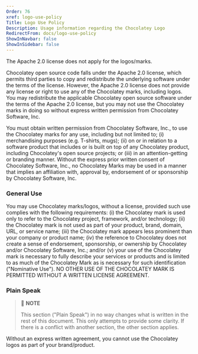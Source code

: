 ```yaml
---
Order: 76
xref: logo-use-policy
Title: Logo Use Policy
Description: Usage information regarding the Chocolatey Logo
RedirectFrom: docs/logo-use-policy
ShowInNavbar: false
ShowInSidebar: false
---
```


The Apache 2.0 license does not apply for the logos/marks.

Chocolatey open source code falls under the Apache 2.0 license, which permits third parties to copy and redistribute the underlying software under the terms of the license. However, the Apache 2.0 license does not provide any license or right to use any of the Chocolatey marks, including logos. You may redistribute the applicable Chocolatey open source software under the terms of the Apache 2.0 license, but you may not use the Chocolatey marks in doing so without express written permission from Chocolatey Software, Inc.

You must obtain written permission from Chocolatey Software, Inc., to use the Chocolatey marks for any use, including but not limited to; (i) merchandising purposes (e.g. T-shirts, mugs); (ii) on or in relation to a software product that includes or is built on top of any Chocolatey product, including Chocolatey's open source projects; or (iii) in an attention-getting or branding manner. Without the express prior written consent of Chocolatey Software, Inc., no Chocolatey Marks may be used in a manner that implies an affiliation with, approval by, endorsement of or sponsorship by Chocolatey Software, Inc.

### General Use

You may use Chocolatey marks/logos, without a license, provided such use complies with the following requirements: (i) the Chocolatey mark is used only to refer to the Chocolatey project, framework, and/or technology; (ii) the Chocolatey mark is not used as part of your product, brand, domain, URL, or service name; (iii) the Chocolatey mark appears less prominent than your company or product name; (iv) the reference to Chocolatey does not create a sense of endorsement, sponsorship, or ownership by Chocolatey and/or Chocolatey Software, Inc.; and/or (v) your use of the Chocolatey mark is necessary to fully describe your services or products and is limited to as much of the Chocolatey Mark as is necessary for such identification ("Nominative Use"). NO OTHER USE OF THE CHOCOLATEY MARK IS PERMITTED WITHOUT A WRITTEN LICENSE AGREEMENT.

### Plain Speak

> :memo: **NOTE**
>
> This section ("Plain Speak") in no way changes what is written in the rest of this document. This only attempts to provide some clarity. If there is a conflict with another section, the other section applies.

Without an express written agreement, you cannot use the Chocolatey logos as part of your brand/product.
